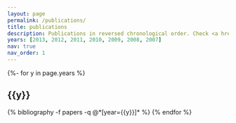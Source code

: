```yaml
---
layout: page
permalink: /publications/
title: publications
description: Publications in reversed chronological order. Check <a href='https://scholar.google.com/citations?user=iHJLHq8AAAAJ&hl=en'>Google Scholar</a> for more details.
years: [2013, 2012, 2011, 2010, 2009, 2008, 2007]
nav: true
nav_order: 1
---
```

<!-- _pages/publications.md -->
<div class="publications">

{%- for y in page.years %}
  <h2 class="year">{{y}}</h2>
  {% bibliography -f papers -q @*[year={{y}}]* %}
{% endfor %}

</div>
